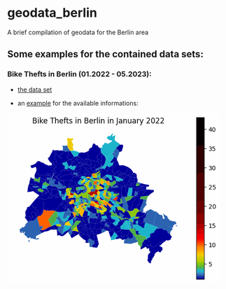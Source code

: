 # geodata_berlin
A brief compilation of geodata for the Berlin area

## Some examples for the contained data sets:

### Bike Thefts in Berlin (01.2022 - 05.2023):
- [the data set](https://github.com/Lucky-0ne/geodata_berlin/tree/main/data/2022-2023_bikethefts)
 
- an [example](https://github.com/Lucky-0ne/geodata_berlin/tree/main/data/2022-2023_bikethefts/results/further_results/gifs) for the available informations:
  
![heatmap](https://github.com/Lucky-0ne/geodata_berlin/blob/main/data/2022-2023_bikethefts/results/further_results/gifs/bikethefts_heatmap.gif)
